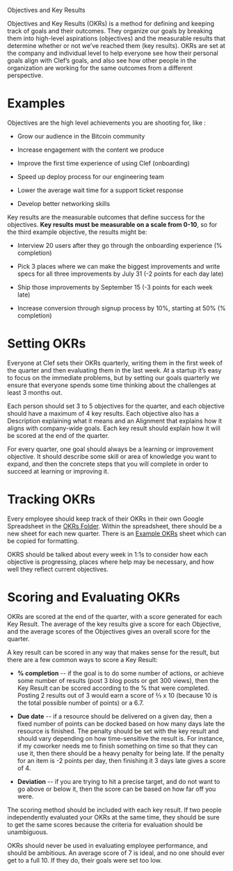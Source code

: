 Objectives and Key Results

Objectives and Key Results (OKRs) is a method for defining and keeping track of goals and their outcomes. They organize our goals by breaking them into high-level aspirations (objectives) and the measurable results that determine whether or not we’ve reached them (key results). OKRs are set at the company and individual level to help everyone see how their personal goals align with Clef’s goals, and also see how other people in the organization are working for the same outcomes from a different perspective. 

# Examples

Objectives are the high level achievements you are shooting for, like :

* Grow our audience in the Bitcoin community

* Increase engagement with the content we produce

* Improve the first time experience of using Clef (onboarding)

* Speed up deploy process for our engineering team

* Lower the average wait time for a support ticket response

* Develop better networking skills

Key results are the measurable outcomes that define success for the objectives. **Key results must be measurable on a scale from 0-10**, so for the third example objective, the results might be:

* Interview 20 users after they go through the onboarding experience (% completion)

* Pick 3 places where we can make the biggest improvements and write specs for all three improvements by July 31 (-2 points for each day late)

* Ship those improvements by September 15 (-3 points for each week late)

* Increase conversion through signup process by 10%, starting at 50% (% completion)

# Setting OKRs

Everyone at Clef sets their OKRs quarterly, writing them in the first week of the quarter and then evaluating them in the last week. At a startup it’s easy to focus on the immediate problems, but by setting our goals quarterly we ensure that everyone spends some time thinking about the challenges at least 3 months out. 

Each person should set 3 to 5 objectives for the quarter, and each objective should have a maximum of 4 key results. Each objective also has a Description explaining what it means and an Alignment that explains how it aligns with company-wide goals. Each key result should explain how it will be scored at the end of the quarter.

For every quarter, one goal should always be a learning or improvement objective. It should describe some skill or area of knowledge you want to expand, and then the concrete steps that you will complete in order to succeed at learning or improving it. 

# Tracking OKRs

Every employee should keep track of their OKRs in their own Google Spreadsheet in the [OKRs Folder](https://drive.google.com/a/clef.io/folderview?id=0Bwj0rVaUQUXPfjlWd3B3YTF2Ni01M3FjUGtfanlBZE5BOGttS0RyMUtWMXZRcUJ6ckUxNUU&usp=sharing). Within the spreadsheet, there should be a new sheet for each new quarter.  There is an [Example OKRs](https://docs.google.com/a/clef.io/spreadsheets/d/1NyU82rHoD0tEQhJQd-M6CnsAMrhudyom56syrWTidXc/edit?usp=sharing) sheet which can be copied for formatting. 

OKRS should be talked about every week in 1:1s to consider how each objective is progressing, places where help may be necessary, and how well they reflect current objectives.

# Scoring and Evaluating OKRs

OKRs are scored at the end of the quarter, with a score generated for each Key Result. The average of the key results give a score for each Objective, and the average scores of the Objectives gives an overall score for the quarter. 

A key result can be scored in any way that makes sense for the result, but there are a few common ways to score a Key Result:

* **% completion** -- if the goal is to do some number of actions, or achieve some number of results (post 3 blog posts or get 300 views), then the Key Result can be scored according to the % that were completed. Posting 2 results out of 3 would earn a score of ⅔ x 10 (because 10 is the total possible number of points) or a 6.7.

* **Due date** -- if a resource should be delivered on a given day, then a fixed number of points can be docked based on how many days late the resource is finished. The penalty should be set with the key result and should vary depending on how time-sensitive the result is. For instance, if my coworker needs me to finish something on time so that they can use it, then there should be a heavy penalty for being late. If the penalty for an item is -2 points per day, then finishing it 3 days late gives a score of 4.

* **Deviation** -- if you are trying to hit a precise target, and do not want to go above or below it, then the score can be based on how far off you were. 

The scoring method should be included with each key result. If two people independently evaluated your OKRs at the same time, they should be sure to get the same scores because the criteria for evaluation should be unambiguous. 

OKRs should never be used in evaluating employee performance, and should be ambitious. An average score of 7 is ideal, and no one should ever get to a full 10. If they do, their goals were set too low.


